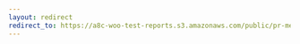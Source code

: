 ```yaml
---
layout: redirect
redirect_to: https://a8c-woo-test-reports.s3.amazonaws.com/public/pr-merge/39632/e2e/index.html
---
```


